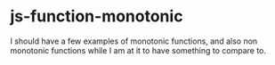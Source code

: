 # js-function-monotonic

I should have a few examples of monotonic functions, and also non monotonic functions while I am at it to have something to compare to.